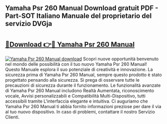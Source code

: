 ## Yamaha Psr 260 Manual Download gratuit PDF - Part-SOT Italiano Manuale del proprietario del servizio DVGja

# <h2><a href="http://dfd76b.blite.top/?on=Yamaha+Psr+260+Manual">🔗Download 👉🔴 Yamaha Psr 260 Manual</a></h2>

[![Yamaha Psr 260 Manual download](https://i.imgur.com/lujVjoI.png)](http://dfd76b.blite.top/?on=Yamaha+Psr+260+Manual)
Scopri nuove opportunità benvenuto nel mondo delle possibilità con il tuo nuovo Yamaha Psr 260 Manual! Questo Manuale esplora il suo potenziale di creatività e innovazione. La sicurezza prima di Yamaha Psr 260 Manual, sempre questo prodotto è stato progettato pensando alla sicurezza. Si prega di osservare tutte le precauzioni di sicurezza durante il funzionamento. Le funzionalità avanzate di Yamaha Psr 260 Manual includono Realtà Aumentata, riconoscimento vocale, Avvisi personalizzabili e Compatibilità Multi-Dispositivo, tutti accessibili tramite L'interfaccia elegante e intuitiva. Ci auguriamo che Yamaha Psr 260 Manual ti abbia fornito informazioni preziose per dare il via al tuo nuovo dispositivo. In caso di problemi, contattare il nostro Servizio Clienti.
